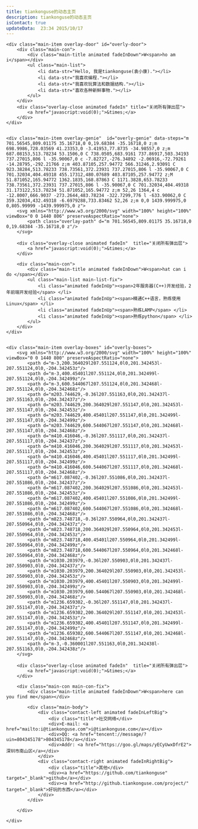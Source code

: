 ```yaml
---
title: tiankonguse的动态主页
description: tiankonguse的动态主页
isContact: true
updateData:  23:34 2015/10/17
---
```

<link rel="stylesheet" href="index.css">
<div id="container">

    <div class="main-item overlay-door" id="overly-door">
	    <div class="main-con">
		    <div class="main-title animated fadeInDown">W<span>ho am i</span></div>
		    <ul class="main-list">
			    <li data-str="Hello, 我是tiankonguse(袁小康)."></li>
			    <li data-str="我喜欢编程."></li>
			    <li data-str="我喜欢玩算法和数据结构."></li>
			    <li data-str="喜欢各种新鲜事物."></li>
		    </ul>
	    </div>
	    <div class="overlay-close animated fadeIn" title="关闭所有弹出层">
		    <a href="javascript:void(0);">&times;</a>
	    </div>
    </div>


    <div class="main-item overlay-genie"  id="overly-genie" data-steps="m 701.56545,809.01175 35.16718,0 0,19.68384 -35.16718,0 z;m 698.9986,728.03569 41.23353,0 -3.41953,77.8735 -34.98557,0 z;m 687.08153,513.78234 53.1506,0 C 738.0505,683.9161 737.86917,503.34193 737.27015,806 l -35.90067,0 c -7.82727,-276.34892 -2.06916,-72.79261 -14.28795,-292.21766 z;m 403.87105,257.94772 566.31246,2.93091 C 923.38284,513.78233 738.73561,372.23931 737.27015,806 l -35.90067,0 C 701.32034,404.49318 455.17312,480.07689 403.87105,257.94772 z;M 51.871052,165.94772 1362.1835,168.87863 C 1171.3828,653.78233 738.73561,372.23931 737.27015,806 l -35.90067,0 C 701.32034,404.49318 31.173122,513.78234 51.871052,165.94772 z;m 52,26 1364,4 c -12.8007,666.9037 -273.2644,483.78234 -322.7299,776 l -633.90062,0 C 359.32034,432.49318 -6.6979288,733.83462 52,26 z;m 0,0 1439.999975,0 0,805.99999 -1439.999975,0 z">
	    <svg xmlns="http://www.w3.org/2000/svg" width="100%" height="100%" viewBox="0 0 1440 806" preserveAspectRatio="none">
		    <path class="overlay-path" d="m 701.56545,809.01175 35.16718,0 0,19.68384 -35.16718,0 z"/>
	    </svg>

	    <div class="overlay-close animated fadeIn"  title="关闭所有弹出层">
		    <a href="javascript:void(0);">&times;</a>
	    </div>

	    <div class="main-con">
		    <div class="main-title animated fadeInDown">W<span>hat can i do </span></div>
		    <ul class="main-list main-list-fix">
			    <li class="animated fadeInUp"><span>2年服务器(C++)开发经验，2年前端开发经验</span> </li>
			    <li class="animated fadeInUp"><span>精通C++语言，熟练使用Linux</span> </li>
			    <li class="animated fadeInUp"><span>熟练LAMP</span> </li>
			    <li class="animated fadeInUp"><span>熟练python</span> </li>
		    </ul>
	    </div>
    </div>	


    <div class="main-item overlay-boxes" id="overly-boxes">
	    <svg xmlns="http://www.w3.org/2000/svg" width="100%" height="100%" viewBox="0 0 1440 800" preserveAspectRatio="none">
		    <path d="m-3,200.364029l207.551124,0l0,201.342453l-207.551124,0l0,-204.342453z"/>
		    <path d="m-3,400.45401l207.551124,0l0,201.342499l-207.551124,0l0,-204.342499z"/>
		    <path d="m-3,600.544067l207.551124,0l0,201.342468l-207.551124,0l0,-204.342468z"/>
		    <path d="m203.744629,-0.36l207.551163,0l0,201.342437l-207.551163,0l0,-204.342437z"/>
		    <path d="m203.744629,200.364029l207.551147,0l0,201.342453l-207.551147,0l0,-204.342453z"/>
		    <path d="m203.744629,400.45401l207.551147,0l0,201.342499l-207.551147,0l0,-204.342499z"/>
		    <path d="m203.744629,600.544067l207.551147,0l0,201.342468l-207.551147,0l0,-204.342468z"/>
		    <path d="m410.416046,-0.36l207.551117,0l0,201.342437l-207.551117,0l0,-204.342437z"/>
		    <path d="m410.416046,200.364029l207.551117,0l0,201.342453l-207.551117,0l0,-204.342453z"/>
		    <path d="m410.416046,400.45401l207.551117,0l0,201.342499l-207.551117,0l0,-204.342499z"/>
		    <path d="m410.416046,600.544067l207.551117,0l0,201.342468l-207.551117,0l0,-204.342468z"/>
		    <path d="m617.087402,-0.36l207.551086,0l0,201.342437l-207.551086,0l0,-204.342437z"/>
		    <path d="m617.087402,200.364029l207.551086,0l0,201.342453l-207.551086,0l0,-204.342453z"/>
		    <path d="m617.087402,400.45401l207.551086,0l0,201.342499l-207.551086,0l0,-204.342499z"/>
		    <path d="m617.087402,600.544067l207.551086,0l0,201.342468l-207.551086,0l0,-204.342468z"/>
		    <path d="m823.748718,-0.36l207.550964,0l0,201.342437l-207.550964,0l0,-204.342437z"/>
		    <path d="m823.748718,200.364029l207.550964,0l0,201.342453l-207.550964,0l0,-204.342453z"/>
		    <path d="m823.748718,400.45401l207.550964,0l0,201.342499l-207.550964,0l0,-204.342499z"/>
		    <path d="m823.748718,600.544067l207.550964,0l0,201.342468l-207.550964,0l0,-204.342468z"/>
		    <path d="m1030.203979,-0.36l207.550903,0l0,201.342437l-207.550903,0l0,-204.342437z"/>
		    <path d="m1030.203979,200.364029l207.550903,0l0,201.342453l-207.550903,0l0,-204.342453z"/>
		    <path d="m1030.203979,400.45401l207.550903,0l0,201.342499l-207.550903,0l0,-204.342499z"/>
		    <path d="m1030.203979,600.544067l207.550903,0l0,201.342468l-207.550903,0l0,-204.342468z"/>
		    <path d="m1236.659302,-0.36l207.551147,0l0,201.342437l-207.551147,0l0,-204.342437z"/>
		    <path d="m1236.659302,200.364029l207.551147,0l0,201.342453l-207.551147,0l0,-204.342453z"/>
		    <path d="m1236.659302,400.45401l207.551147,0l0,201.342499l-207.551147,0l0,-204.342499z"/>
		    <path d="m1236.659302,600.544067l207.551147,0l0,201.342468l-207.551147,0l0,-204.342468z"/>
		    <path d="m-3,-0.360001l207.551163,0l0,201.342438l-207.551163,0l0,-204.342438z"/>
	    </svg>

	    <div class="overlay-close animated fadeIn"  title="关闭所有弹出层">
		    <a href="javascript:void(0);">&times;</a>
	    </div>
	
	    <div class="main-con main-con-fix">
		    <div class="main-title animated fadeInDown">W<span>here can you find me</span></div>

		    <div class="main-body">
			    <div class="contact-left animated fadeInLeftBig">
				    <div class="title">社交网络</div>
				    <div>E-mail: <a href="mailto:i@tiankonguse.com">i@tiankonguse.com</a></div>
				    <div>QQ: <a href="tencent://message/?uin=804345178">804345178</a></div>
				    <div>Addr: <a href="https://goo.gl/maps/yECyUwxDfrE2">深圳市南山区</a></div>
			    </div>
			    <div class="contact-right animated fadeInRightBig">
				    <div class="title">其他</div>
				    <div><a href="https://github.com/tiankonguse" target="_blank">github</a></div>
				    <div><a href="http://github.tiankonguse.com/project/" target="_blank">好玩的东西</a></div>
			    </div>
		    </div>

	    </div>

    </div>
</div>


<script type="text/javascript" src="three.js"></script>
<script src="snap.svg-min.js"></script>
<script id="vs" type="x-shader/x-vertex">

	varying vec2 vUv;

	void main() {

		vUv = uv;
		gl_Position = projectionMatrix * modelViewMatrix * vec4( position, 1.0 );

	}

</script>

<script id="fs" type="x-shader/x-fragment">

	uniform sampler2D map;

	uniform vec3 fogColor;
	uniform float fogNear;
	uniform float fogFar;

	varying vec2 vUv;

	void main() {

		float depth = gl_FragCoord.z / gl_FragCoord.w;
		float fogFactor = smoothstep( fogNear, fogFar, depth );

		gl_FragColor = texture2D( map, vUv );
		gl_FragColor.w *= pow( gl_FragCoord.z, 20.0 );
		gl_FragColor = mix( gl_FragColor, vec4( fogColor, gl_FragColor.w ), fogFactor );

	}

</script>

<script src="index.js"></script>

